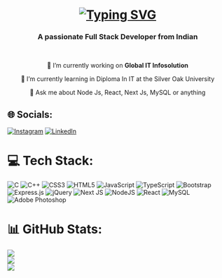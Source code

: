 <h1 align="center">
  <a href="https://git.io/typing-svg"><img src="https://readme-typing-svg.herokuapp.com?font=Fira+Code&center=true&vCenter=true&size=35&width=500&height=70&duraion=4000&lines=Hi+There!+👋;+I'm+Pratham+Kadam!" alt="Typing SVG" /></a>
</h1>

<h3 align="center">A passionate Full Stack Developer from Indian</h3>

<br />
<div align="center">
  
🔭 I’m currently working on **Global IT Infosolution**
  
🌱 I’m currently learning in Diploma In IT at the Silver Oak University<br />

💬 Ask me about Node Js, React, Next Js, MySQL or anything

</div>


## 🌐 Socials:
[![Instagram](https://img.shields.io/badge/Instagram-%23E4405F.svg?logo=Instagram&logoColor=white)](https://instagram.com/https://www.instagram.com/pratham__kadam1298/) [![LinkedIn](https://img.shields.io/badge/LinkedIn-%230077B5.svg?logo=linkedin&logoColor=white)](https://linkedin.com/in/https://www.linkedin.com/in/pratham-kadam-6aa34233b/) 

# 💻 Tech Stack:
![C](https://img.shields.io/badge/c-%2300599C.svg?style=for-the-badge&logo=c&logoColor=white) ![C++](https://img.shields.io/badge/c++-%2300599C.svg?style=for-the-badge&logo=c%2B%2B&logoColor=white) ![CSS3](https://img.shields.io/badge/css3-%231572B6.svg?style=for-the-badge&logo=css3&logoColor=white) ![HTML5](https://img.shields.io/badge/html5-%23E34F26.svg?style=for-the-badge&logo=html5&logoColor=white) ![JavaScript](https://img.shields.io/badge/javascript-%23323330.svg?style=for-the-badge&logo=javascript&logoColor=%23F7DF1E) ![TypeScript](https://img.shields.io/badge/typescript-%23007ACC.svg?style=for-the-badge&logo=typescript&logoColor=white) ![Bootstrap](https://img.shields.io/badge/bootstrap-%238511FA.svg?style=for-the-badge&logo=bootstrap&logoColor=white) ![Express.js](https://img.shields.io/badge/express.js-%23404d59.svg?style=for-the-badge&logo=express&logoColor=%2361DAFB) ![jQuery](https://img.shields.io/badge/jquery-%230769AD.svg?style=for-the-badge&logo=jquery&logoColor=white) ![Next JS](https://img.shields.io/badge/Next-black?style=for-the-badge&logo=next.js&logoColor=white) ![NodeJS](https://img.shields.io/badge/node.js-6DA55F?style=for-the-badge&logo=node.js&logoColor=white) ![React](https://img.shields.io/badge/react-%2320232a.svg?style=for-the-badge&logo=react&logoColor=%2361DAFB) ![MySQL](https://img.shields.io/badge/mysql-4479A1.svg?style=for-the-badge&logo=mysql&logoColor=white) ![Adobe Photoshop](https://img.shields.io/badge/adobe%20photoshop-%2331A8FF.svg?style=for-the-badge&logo=adobe%20photoshop&logoColor=white)
# 📊 GitHub Stats:
![](https://github-readme-stats.vercel.app/api?username=prathamkadam001&theme=radical&hide_border=false&include_all_commits=true&count_private=true)<br/>
![](https://github-readme-streak-stats.herokuapp.com/?user=prathamkadam001&theme=radical&hide_border=false)<br/>
![](https://github-readme-stats.vercel.app/api/top-langs/?username=prathamkadam001&theme=radical&hide_border=false&include_all_commits=true&count_private=true&layout=compact)
<!--
---
[![](https://visitcount.itsvg.in/api?id=prathamkadam001&icon=0&color=0)](https://visitcount.itsvg.in)

<!-- Proudly created with GPRM ( https://gprm.itsvg.in ) -->
